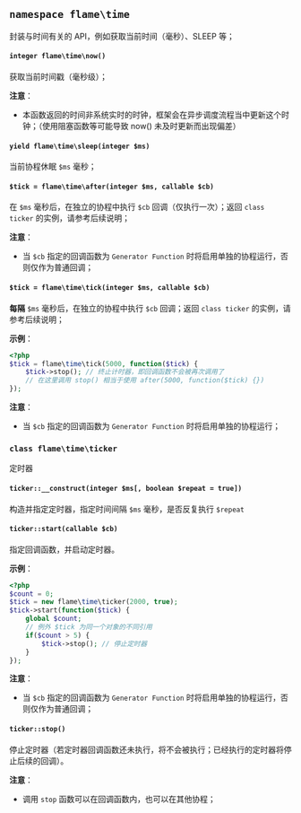 
## `namespace flame\time`

封装与时间有关的 API，例如获取当前时间（毫秒）、SLEEP 等；

#### `integer flame\time\now()`
获取当前时间戳（毫秒级）；

**注意**：
* 本函数返回的时间非系统实时的时钟，框架会在异步调度流程当中更新这个时钟；（使用阻塞函数等可能导致 now() 未及时更新而出现偏差）

#### `yield flame\time\sleep(integer $ms)`
当前协程休眠 `$ms` 毫秒；

#### `$tick = flame\time\after(integer $ms, callable $cb)`
在 `$ms` 毫秒后，在独立的协程中执行 `$cb` 回调（仅执行一次）；返回 `class ticker` 的实例，请参考后续说明；

**注意**：
* 当 `$cb` 指定的回调函数为 `Generator Function` 时将启用单独的协程运行，否则仅作为普通回调；

#### `$tick = flame\time\tick(integer $ms, callable $cb)`
**每隔** `$ms` 毫秒后，在独立的协程中执行 `$cb` 回调；返回 `class ticker` 的实例，请参考后续说明；

**示例**：
``` PHP
<?php
$tick = flame\time\tick(5000, function($tick) {
	$tick->stop(); // 终止计时器，即回调函数不会被再次调用了
	// 在这里调用 stop() 相当于使用 after(5000, function($tick) {})
});
```

**注意**：
* 当 `$cb` 指定的回调函数为 `Generator Function` 时将启用单独的协程运行；

### `class flame\time\ticker`
定时器

#### `ticker::__construct(integer $ms[, boolean $repeat = true])`
构造并指定定时器，指定时间间隔 `$ms` 毫秒，是否反复执行 `$repeat`

#### `ticker::start(callable $cb)`
指定回调函数，并启动定时器。

**示例**：
``` PHP
<?php
$count = 0;
$tick = new flame\time\ticker(2000, true);
$tick->start(function($tick) {
	global $count;
	// 例外 $tick 为同一个对象的不同引用
	if($count > 5) {
		$tick->stop(); // 停止定时器
	}
});
```

**注意**：
* 当 `$cb` 指定的回调函数为 `Generator Function` 时将启用单独的协程运行，否则仅作为普通回调；

#### `ticker::stop()`
停止定时器（若定时器回调函数还未执行，将不会被执行；已经执行的定时器将停止后续的回调）。

**注意**：
* 调用 `stop` 函数可以在回调函数内，也可以在其他协程；
